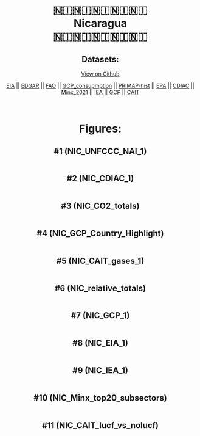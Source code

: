 
<center>
<h1 align="center">
🇳🇮🇳🇮🇳🇮🇳🇮🇳🇮
<br>
Nicaragua
<br>
🇳🇮🇳🇮🇳🇮🇳🇮🇳🇮
</h1>
<h2>Datasets:</h2>
<p><a href="https://github.com/dquintani/GreenhouseData/tree/master/country_data/NIC_Nicaragua/data">View on Github</a>
<br></p><p><a href="data/NIC_EIA.csv">EIA</a> || <a href="data/NIC_EDGAR.csv">EDGAR</a> || <a href="data/NIC_FAO.csv">FAO</a> || <a href="data/NIC_GCP_consupmption.csv">GCP_consupmption</a> || <a href="data/NIC_PRIMAP-hist.csv">PRIMAP-hist</a> || <a href="data/NIC_EPA.csv">EPA</a> || <a href="data/NIC_CDIAC.csv">CDIAC</a> || <a href="data/NIC_Minx_2021.csv">Minx_2021</a> || <a href="data/NIC_IEA.csv">IEA</a> || <a href="data/NIC_GCP.csv">GCP</a> || <a href="data/NIC_CAIT.csv">CAIT</a></p><p><br></p>
<h1>Figures:</h1><h2>#1 (NIC_UNFCCC_NAI_1)</h2>
<p><img alt="" src="figures/NIC_UNFCCC_NAI_1.png" /></p><h2>#2 (NIC_CDIAC_1)</h2>
<p><img alt="" src="figures/NIC_CDIAC_1.png" /></p><h2>#3 (NIC_CO2_totals)</h2>
<p><img alt="" src="figures/NIC_CO2_totals.png" /></p><h2>#4 (NIC_GCP_Country_Highlight)</h2>
<p><img alt="" src="figures/NIC_GCP_Country_Highlight.png" /></p><h2>#5 (NIC_CAIT_gases_1)</h2>
<p><img alt="" src="figures/NIC_CAIT_gases_1.png" /></p><h2>#6 (NIC_relative_totals)</h2>
<p><img alt="" src="figures/NIC_relative_totals.png" /></p><h2>#7 (NIC_GCP_1)</h2>
<p><img alt="" src="figures/NIC_GCP_1.png" /></p><h2>#8 (NIC_EIA_1)</h2>
<p><img alt="" src="figures/NIC_EIA_1.png" /></p><h2>#9 (NIC_IEA_1)</h2>
<p><img alt="" src="figures/NIC_IEA_1.png" /></p><h2>#10 (NIC_Minx_top20_subsectors)</h2>
<p><img alt="" src="figures/NIC_Minx_top20_subsectors.png" /></p><h2>#11 (NIC_CAIT_lucf_vs_nolucf)</h2>
<p><img alt="" src="figures/NIC_CAIT_lucf_vs_nolucf.png" /></p>